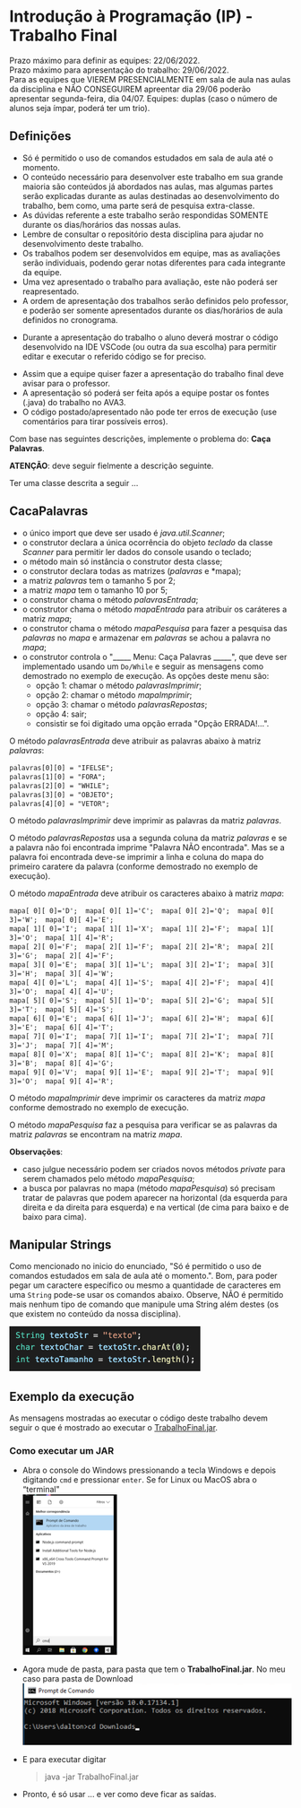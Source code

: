 # Introdução à Programação (IP) - Trabalho Final

Prazo máximo para definir as equipes: 22/06/2022.  
Prazo máximo para apresentação do trabalho: 29/06/2022.  
Para as equipes que VIEREM PRESENCIALMENTE em sala de aula nas aulas da disciplina e NÃO CONSEGUIREM apreentar dia 29/06 poderão apresentar segunda-feira, dia 04/07.
Equipes: duplas (caso o número de alunos seja ímpar, poderá ter um trio).  

## Definições

- Só é permitido o uso de comandos estudados em sala de aula até o momento.  
- O conteúdo necessário para desenvolver este trabalho em sua grande maioria são conteúdos já abordados nas aulas, mas algumas partes serão explicadas durante as aulas destinadas ao desenvolvimento do trabalho, bem como, uma parte será de pesquisa extra-classe.  
- As dúvidas referente a este trabalho serão respondidas SOMENTE durante os dias/horários das nossas aulas.  
- Lembre de consultar o repositório desta disciplina para ajudar no desenvolvimento deste trabalho.  
- Os trabalhos podem ser desenvolvidos em equipe, mas as avaliações serão individuais, podendo gerar notas diferentes para cada integrante da equipe.  
- Uma vez apresentado o trabalho para avaliação, este não poderá ser reapresentado.  
- A ordem de apresentação dos trabalhos serão definidos pelo professor, e poderão ser somente apresentados durante os dias/horários de aula definidos no cronograma.  
<!-- - O professor criar uma chamada com TODOS os integrantes da equipe, e num primeiro momento vai conversar individualmente com cada integrante da equipe, e no final com todos integrantes juntos.   -->
<!-- - O professor vai conversar individualmente com cada integrante da equipe, e no final com todos integrantes juntos.  
- Durante a chamada o aluno precisará compartilhar sua tela e, eventualmente, abrir sua câmera para conversar com o professor. No caso do compartilhamento de tela, o aluno deverá mostrar o código desenvolvido na IDE VSCode (ou outra da sua escolha) para permitir editar e executar o referido código se for preciso.   -->
- Durante a apresentação do trabalho o aluno deverá mostrar o código desenvolvido na IDE VSCode (ou outra da sua escolha) para permitir editar e executar o referido código se for preciso.  
<!-- - Assim que quiserem fazer a apresentação do trabalho final avisem para o professor usando o seu canal individual no MS-Teams.   -->
- Assim que a equipe quiser fazer a apresentação do trabalho final deve avisar para o professor.  
- A apresentação só poderá ser feita após a equipe postar os fontes (.java) do trabalho no AVA3.  
- O código postado/apresentado não pode ter erros de execução (use comentários para tirar possíveis erros).  

Com base nas seguintes descrições, implemente o problema do: **Caça Palavras**.  

**ATENÇÃO**: deve seguir fielmente a descrição seguinte.  

Ter uma classe descrita a seguir …  

## CacaPalavras

- o único import que deve ser usado é *java.util.Scanner*;  
- o construtor declara a única ocorrência do objeto *teclado* da classe *Scanner* para permitir ler dados do console usando o teclado;
- o método main só instância o construtor desta classe;  
- o construtor declara todas as matrizes (*palavras* e *mapa);  
- a matriz *palavras* tem o tamanho 5 por 2;  
- a matriz *mapa* tem o tamanho 10 por 5;  
- o construtor chama o método *palavrasEntrada*;  
- o construtor chama o método *mapaEntrada* para atribuir os caráteres a matriz *mapa*;  
- o construtor chama o método *mapaPesquisa* para fazer a pesquisa das *palavras* no *mapa* e armazenar em *palavras* se achou a palavra no *mapa*;  
- o construtor controla o "_____ Menu: Caça Palavras _____", que deve ser implementado usando um ```Do/While``` e seguir as mensagens como demostrado no exemplo de execução. As opções deste menu são:  
  - opção 1: chamar o método *palavrasImprimir*;  
  - opção 2: chamar o método *mapaImprimir*;  
  - opção 3: chamar o método *palavrasRepostas*;  
  - opção 4: sair;  
  - consistir se foi digitado uma opção errada "Opção ERRADA!...".

O método *palavrasEntrada* deve atribuir as palavras abaixo à matriz *palavras*:

    palavras[0][0] = "IFELSE";  
    palavras[1][0] = "FORA";  
    palavras[2][0] = "WHILE";  
    palavras[3][0] = "OBJETO";  
    palavras[4][0] = "VETOR";  

O método *palavrasImprimir* deve imprimir as palavras da matriz *palavras*.  

O método *palavrasRepostas* usa a segunda coluna da matriz *palavras* e se a palavra não foi encontrada imprime "Palavra NÃO encontrada". Mas se a palavra foi encontrada deve-se imprimir a linha e coluna do mapa do primeiro caratere da palavra (conforme demostrado no exemplo de execução).  

O método *mapaEntrada* deve atribuir os caracteres abaixo à matriz *mapa*:

    mapa[ 0][ 0]='D';  mapa[ 0][ 1]='C';  mapa[ 0][ 2]='Q';  mapa[ 0][ 3]='W';  mapa[ 0][ 4]='E';
    mapa[ 1][ 0]='I';  mapa[ 1][ 1]='X';  mapa[ 1][ 2]='F';  mapa[ 1][ 3]='O';  mapa[ 1][ 4]='R';
    mapa[ 2][ 0]='F';  mapa[ 2][ 1]='F';  mapa[ 2][ 2]='R';  mapa[ 2][ 3]='G';  mapa[ 2][ 4]='F';
    mapa[ 3][ 0]='E';  mapa[ 3][ 1]='L';  mapa[ 3][ 2]='I';  mapa[ 3][ 3]='H';  mapa[ 3][ 4]='W';
    mapa[ 4][ 0]='L';  mapa[ 4][ 1]='S';  mapa[ 4][ 2]='F';  mapa[ 4][ 3]='O';  mapa[ 4][ 4]='U';
    mapa[ 5][ 0]='S';  mapa[ 5][ 1]='D';  mapa[ 5][ 2]='G';  mapa[ 5][ 3]='T';  mapa[ 5][ 4]='S';
    mapa[ 6][ 0]='E';  mapa[ 6][ 1]='J';  mapa[ 6][ 2]='H';  mapa[ 6][ 3]='E';  mapa[ 6][ 4]='T';
    mapa[ 7][ 0]='I';  mapa[ 7][ 1]='I';  mapa[ 7][ 2]='I';  mapa[ 7][ 3]='J';  mapa[ 7][ 4]='M';
    mapa[ 8][ 0]='X';  mapa[ 8][ 1]='C';  mapa[ 8][ 2]='K';  mapa[ 8][ 3]='B';  mapa[ 8][ 4]='G';
    mapa[ 9][ 0]='V';  mapa[ 9][ 1]='E';  mapa[ 9][ 2]='T';  mapa[ 9][ 3]='O';  mapa[ 9][ 4]='R';

O método *mapaImprimir* deve imprimir os caracteres da matriz *mapa* conforme demostrado no exemplo de execução.  

O método *mapaPesquisa* faz a pesquisa para verificar se as palavras da matriz *palavras* se encontram na matriz *mapa*.  

**Observações**:  

- caso julgue necessário podem ser criados novos métodos *private* para serem chamados pelo método *mapaPesquisa*;  
- a busca por palavras no mapa (método *mapaPesquisa*) só precisam tratar de palavras que podem aparecer na horizontal (da esquerda para direita e da direita para esquerda) e na vertical (de cima para baixo e de baixo para cima).  

## Manipular Strings

Como mencionado no inicio do enunciado, "Só é permitido o uso de comandos estudados em sala de aula até o momento.". Bom, para poder pegar um caractere específico ou mesmo a quantidade de caracteres em uma ```String``` pode-se usar os comandos abaixo. Observe, NÃO é permitido mais nenhum tipo de comando que manipule uma String além destes (os que existem no conteúdo da nossa disciplina).  

![Uso do String](imgs/UsoString.png "Uso do String")  

## Exemplo da execução

As mensagens mostradas ao executar o código deste trabalho devem seguir o que é mostrado ao executar o [TrabalhoFinal.jar](TrabalhoFinal.jar "TrabalhoFinal.jar").  

### Como executar um JAR

- Abra o console do Windows pressionando a tecla Windows e depois digitando ```cmd``` e pressionar ```enter```. Se for Linux ou MacOS abra o “terminal"  
![cmd Windows](imgs/cmdWindows.png "cmd Windows")  

- Agora mude de pasta, para pasta que tem o **TrabalhoFinal.jar**. No meu caso para pasta de Download  
![pasta download](imgs/pastaDownload.png "pasta download")  

- E para executar digitar

  > java -jar TrabalhoFinal.jar

- Pronto, é só usar ... e ver como deve ficar as saídas.
